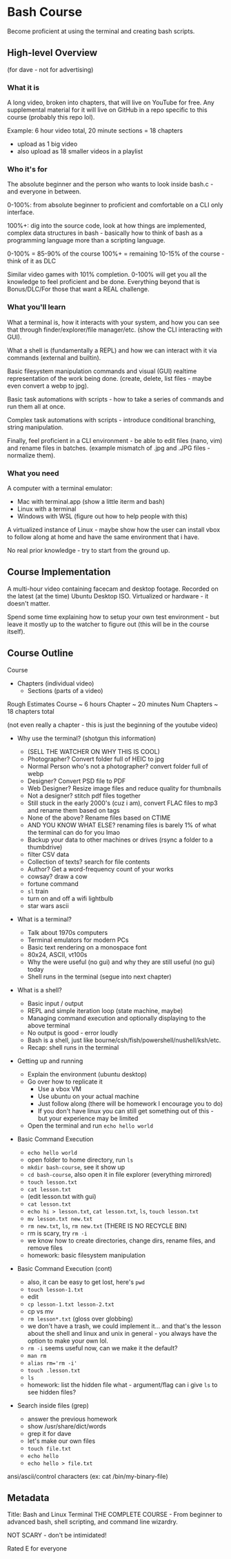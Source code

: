 Bash Course
===========

Become proficient at using the terminal and creating bash scripts.

High-level Overview
-------------------

(for dave - not for advertising)

### What it is

A long video, broken into chapters, that will live on YouTube for free.  Any
supplemental material for it will live on GitHub in a repo specific to this
course (probably this repo lol).

Example: 6 hour video total, 20 minute sections = 18 chapters
 - upload as 1 big video
 - also upload as 18 smaller videos in a playlist

### Who it's for

The absolute beginner and the person who wants to look inside bash.c - and
everyone in between.

0-100%: from absolute beginner to proficient and comfortable on a CLI only
interface.

100%+: dig into the source code, look at how things are implemented, complex
data structures in bash - basically how to think of bash as a programming
language more than a scripting language.

0-100% = 85-90% of the course
100%+ = remaining 10-15% of the course - think of it as DLC

Similar video games with 101% completion.  0-100% will get you all the knowledge
to feel proficient and be done.  Everything beyond that is Bonus/DLC/For those
that want a REAL challenge.

### What you'll learn

What a terminal is, how it interacts with your system, and how you can see that
through finder/explorer/file manager/etc. (show the CLI interacting with GUI).

What a shell is (fundamentally a REPL) and how we can interact with it via
commands (external and builtin).

Basic filesystem manipulation commands and visual (GUI) realtime representation
of the work being done. (create, delete, list files - maybe even convert a webp
to jpg).

Basic task automations with scripts - how to take a series of commands and run
them all at once.

Complex task automations with scripts - introduce conditional branching, string
manipulation.

Finally, feel proficient in a CLI environment - be able to edit files (nano,
vim) and rename files in batches. (example mismatch of .jpg and .JPG files -
normalize them).

### What you need

A computer with a terminal emulator:
- Mac with terminal.app (show a little iterm and bash)
- Linux with a terminal
- Windows with WSL (figure out how to help people with this)

A virtualized instance of Linux - maybe show how the user can install vbox to
follow along at home and have the same environment that i have.

No real prior knowledge - try to start from the ground up.

Course Implementation
---------------------

A multi-hour video containing facecam and desktop footage.  Recorded on the
latest (at the time) Ubuntu Desktop ISO.  Virtualized or hardware - it doesn't
matter.

Spend some time explaining how to setup your own test environment - but leave it
mostly up to the watcher to figure out (this will be in the course itself).

Course Outline
--------------

Course
 - Chapters (individual video)
   - Sections (parts of a video)

Rough Estimates
Course ~ 6 hours
Chapter ~ 20 minutes
Num Chapters ~ 18 chapters total

(not even really a chapter - this is just the beginning of the youtube video)
- Why use the terminal? (shotgun this information)
  - (SELL THE WATCHER ON WHY THIS IS COOL)
  - Photographer? Convert folder full of HEIC to jpg
  - Normal Person who's not a photographer? convert folder full of webp
  - Designer? Convert PSD file to PDF
  - Web Designer? Resize image files and reduce quality for thumbnails
  - Not a designer? stitch pdf files together
  - Still stuck in the early 2000's (cuz i am), convert FLAC files to mp3 and
    rename them based on tags
  - None of the above? Rename files based on CTIME
  - AND YOU KNOW WHAT ELSE? renaming files is barely 1% of what the terminal can
    do for you lmao
  - Backup your data to other machines or drives (rsync a folder to a
    thumbdrive)
  - filter CSV data
  - Collection of texts? search for file contents
  - Author? Get a word-frequency count of your works
  - cowsay? draw a cow
  - fortune command
  - `sl` train
  - turn on and off a wifi lightbulb
  - star wars ascii

- What is a terminal?
  - Talk about 1970s computers
  - Terminal emulators for modern PCs
  - Basic text rendering on a monospace font
  - 80x24, ASCII, vt100s
  - Why the were useful (no gui) and why they are still useful (no gui) today
  - Shell runs in the terminal (segue into next chapter)

- What is a shell?
  - Basic input / output
  - REPL and simple iteration loop (state machine, maybe)
  - Managing command execution and optionally displaying to the above terminal
  - No output is good - error loudly
  - Bash is a shell, just like bourne/csh/fish/powershell/nushell/ksh/etc.
  - Recap: shell runs in the terminal

- Getting up and running
  - Explain the environment (ubuntu desktop)
  - Go over how to replicate it
    - Use a vbox VM
    - Use ubuntu on your actual machine
    - Just follow along (there will be homework I encourage you to do)
    - If you don't have linux you can still get something out of this - but your
      experience may be limited
  - Open the terminal and run `echo hello world`

- Basic Command Execution
  - `echo hello world`
  - open folder to home directory, run `ls`
  - `mkdir bash-course`, see it show up
  - `cd bash-course`, also open it in file explorer (everything mirrored)
  - `touch lesson.txt`
  - `cat lesson.txt`
  - (edit lesson.txt with gui)
  - `cat lesson.txt`
  - `echo hi > lesson.txt`, `cat lesson.txt`, `ls`, `touch lesson.txt`
  - `mv lesson.txt new.txt`
  - `rm new.txt`, `ls`, `rm new.txt` (THERE IS NO RECYCLE BIN)
  - rm is scary, try `rm -i`
  - we know how to create directories, change dirs, rename files, and remove
  files
  - homework: basic filesystem manipulation

- Basic Command Execution (cont)
  - also, it can be easy to get lost, here's `pwd`
  - `touch lesson-1.txt`
  - edit
  - `cp lesson-1.txt lesson-2.txt`
  - cp vs mv
  - `rm lesson*.txt` (gloss over globbing)
  - we don't have a trash, we could implement it... and that's the lesson about
    the shell and linux and unix in general - you always have the option to make
    your own lol.
  - `rm -i` seems useful now, can we make it the default?
  - `man rm`
  - `alias rm='rm -i'`
  - `touch .lesson.txt`
  - `ls`
  - homework: list the hidden file what - argument/flag can i give `ls` to see
    hidden files?

- Search inside files (grep)
  - answer the previous homework
  - show /usr/share/dict/words
  - grep it for dave
  - let's make our own files
  - `touch file.txt`
  - `echo hello`
  - `echo hello > file.txt`

ansi/ascii/control characters (ex: cat /bin/my-binary-file)

Metadata
--------

Title: Bash and Linux Terminal THE COMPLETE COURSE - From beginner to advanced
bash, shell scripting, and command line wizardry.

NOT SCARY - don't be intimidated!

Rated E for everyone
